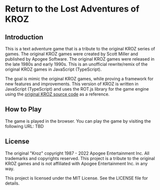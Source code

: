 # Return to the Lost Adventures of KROZ

## Introduction

This is a text adventure game that is a tribute to the original KROZ series of games. The original KROZ games were created by Scott Miller and published by Apogee Software. The original KROZ games were released in the late 1980s and early 1990s. This is an unofficial rewrite/remix of the original KROZ games in JavaScript (TypeScript).

The goal is mimic the original KROZ games, while proving a framework for new features and improvements. This version of KROZ is written in JavaScript (TypeScript) and uses the ROT.js library for the game engine using the [original KROZ source code](https://github.com/tangentforks/kroz) as a reference.

## How to Play

The game is played in the browser. You can play the game by visiting the following URL: TBD

## License

The original "Kroz" copyright 1987 - 2022 Apogee Entertainment Inc. All trademarks and copyrights reserved.  This project is a tribute to the original KROZ games and is not affiliated with Apogee Entertainment Inc. in any way.

This project is licensed under the MIT License. See the LICENSE file for details.

